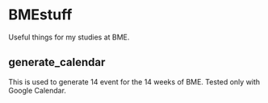# BMEstuff
Useful things for my studies at BME.

## generate_calendar
This is used to generate 14 event for the 14 weeks of BME.
Tested only with Google Calendar.